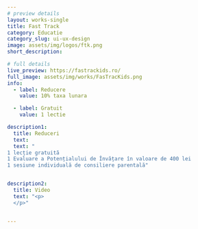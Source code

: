 ```yaml
---
# preview details
layout: works-single
title: Fast Track
category: Educatie
category_slug: ui-ux-design
image: assets/img/logos/ftk.png
short_description: 

# full details
live_preview: https://fastrackids.ro/
full_image: assets/img/works/FasTracKids.png
info:
  - label: Reducere
    value: 10% taxa lunara

  - label: Gratuit
    value: 1 lectie

description1:
  title: Reduceri
  text: 
  text: "  
1 lecție gratuită
1 Evaluare a Potențialului de Învățare în valoare de 400 lei
1 sesiune individuală de consiliere parentală"


description2:
  title: Video
  text: "<p>
  </p>"


---
```

